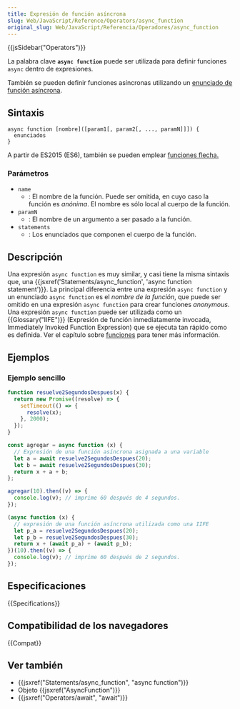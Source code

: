 ```yaml
---
title: Expresión de función asíncrona
slug: Web/JavaScript/Reference/Operators/async_function
original_slug: Web/JavaScript/Referencia/Operadores/async_function
---
```


{{jsSidebar("Operators")}}

La palabra clave **`async function`** puede ser utilizada para definir funciones `async` dentro de expresiones.

También se pueden definir funciones asíncronas utilizando un [enunciado de función asíncrona](/es/docs/Web/JavaScript/Reference/Statements/async_function).

## Sintaxis

```
async function [nombre]([param1[, param2[, ..., paramN]]]) {
  enunciados
}
```

A partir de ES2015 (ES6), también se pueden emplear [funciones flecha.](/es/docs/Web/JavaScript/Reference/Functions/Arrow_functions)

### Parámetros

- `name`
  - : El nombre de la función. Puede ser omitida, en cuyo caso la función es _anónima_. El nombre es sólo local al cuerpo de la función.
- `paramN`
  - : El nombre de un argumento a ser pasado a la función.
- `statements`
  - : Los enunciados que componen el cuerpo de la función.

## Descripción

Una expresión `async function` es muy similar, y casi tiene la misma sintaxis que, una {{jsxref('Statements/async_function', 'async function statement')}}. La principal diferencia entre una expresión `async function` y un enunciado `async function` es el _nombre de la función_, que puede ser omitido en una expresión `async function` para crear funciones _anonymous_. Una expresión `async function` puede ser utilizada como un {{Glossary("IIFE")}} (Expresión de función inmediatamente invocada, Immediately Invoked Function Expression) que se ejecuta tan rápido como es definida. Ver el capítulo sobre [funciones](/es/docs/Web/JavaScript/Reference/Functions) para tener más información.

## Ejemplos

### Ejemplo sencillo

```js
function resuelve2SegundosDespues(x) {
  return new Promise((resolve) => {
    setTimeout(() => {
      resolve(x);
    }, 2000);
  });
}

const agregar = async function (x) {
  // Expresión de una función asíncrona asignada a una variable
  let a = await resuelve2SegundosDespues(20);
  let b = await resuelve2SegundosDespues(30);
  return x + a + b;
};

agregar(10).then((v) => {
  console.log(v); // imprime 60 después de 4 segundos.
});

(async function (x) {
  // expresión de una función asíncrona utilizada como una IIFE
  let p_a = resuelve2SegundosDespues(20);
  let p_b = resuelve2SegundosDespues(30);
  return x + (await p_a) + (await p_b);
})(10).then((v) => {
  console.log(v); // imprime 60 después de 2 segundos.
});
```

## Especificaciones

{{Specifications}}

## Compatibilidad de los navegadores

{{Compat}}

## Ver también

- {{jsxref("Statements/async_function", "async function")}}
- Objeto {{jsxref("AsyncFunction")}}
- {{jsxref("Operators/await", "await")}}
